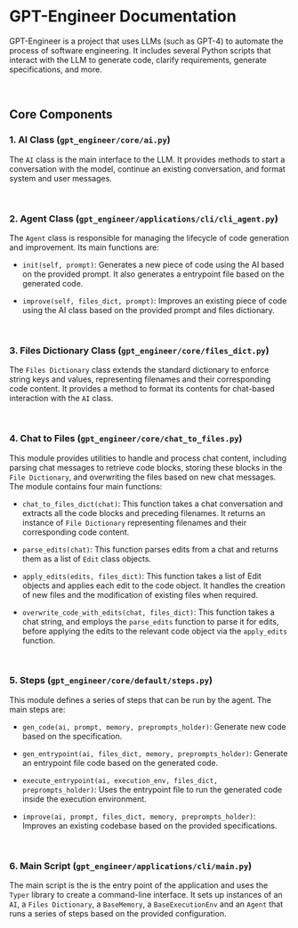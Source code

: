 # GPT-Engineer Documentation
GPT-Engineer is a project that uses LLMs (such as GPT-4) to automate the process of software engineering. It includes several Python scripts that interact with the LLM to generate code, clarify requirements, generate specifications, and more.

<br>

## Core Components
### 1. AI Class (`gpt_engineer/core/ai.py`)
The `AI` class is the main interface to the LLM. It provides methods to start a conversation with the model, continue an existing conversation, and format system and user messages.

<br>

### 2. Agent Class (`gpt_engineer/applications/cli/cli_agent.py`)
The `Agent` class is responsible for managing the lifecycle of code generation and improvement. Its main functions are: 

- `init(self, prompt)`: Generates a new piece of code using the AI based on the provided prompt. It also generates a entrypoint file based on the generated code.

- `improve(self, files_dict, prompt)`: Improves an existing piece of code using the AI class based on the provided prompt and files dictionary.

<br>

### 3. Files Dictionary Class (`gpt_engineer/core/files_dict.py`)
The `Files Dictionary` class extends the standard dictionary to enforce string keys and values, representing filenames and their corresponding code content. It provides a method to format its contents for chat-based interaction with the `AI` class.

<br>

### 4. Chat to Files (`gpt_engineer/core/chat_to_files.py`)
This module provides utilities to handle and process chat content, including parsing chat messages to retrieve code blocks, storing these blocks in the `File Dictionary`, and overwriting the files based on new chat messages. The module contains four main functions:

- `chat_to_files_dict(chat)`: This function takes a chat conversation and extracts all the code blocks and preceding filenames. It returns an instance of `File Dictionary` representing filenames and their corresponding code content.

- `parse_edits(chat)`: This function parses edits from a chat and returns them as a list of `Edit` class objects.

- `apply_edits(edits, files_dict)`: This function takes a list of Edit objects and applies each edit to the code object. It handles the creation of new files and the modification of existing files when required.

- `overwrite_code_with_edits(chat, files_dict)`: This function takes a chat string, and employs the `parse_edits` function to parse it for edits, before applying the edits to the relevant code object via the `apply_edits` function.

<br>

### 5. Steps (`gpt_engineer/core/default/steps.py`)
This module defines a series of steps that can be run by the agent. 
The main steps are:

- `gen_code(ai, prompt, memory, preprompts_holder)`: Generate new code based on the specification.

- `gen_entrypoint(ai, files_dict, memory, preprompts_holder)`: Generate an entrypoint file code based on the generated code.

- `execute_entrypoint(ai, execution_env, files_dict, preprompts_holder)`: Uses the entrypoint file to run the generated code inside the execution environment.

- `improve(ai, prompt, files_dict, memory, preprompts_holder)`: Improves an existing codebase based on the provided specifications. 

<br>

### 6. Main Script (`gpt_engineer/applications/cli/main.py`)
The main script is the is the entry point of the application and uses the `Typer` library to create a command-line interface. It sets up instances of an `AI`, a `Files Dictionary`, a `BaseMemory`, a `BaseExecutionEnv` and an `Agent` that runs a series of steps based on the provided configuration.